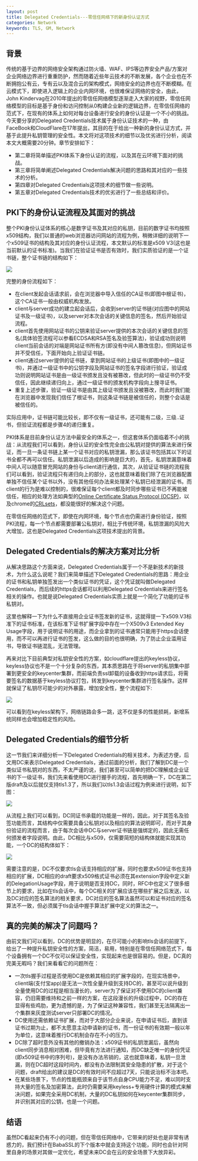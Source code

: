 ```yaml
---
layout: post
title: Delegated Credentials---零信任网络下的新身份认证方式
categories: Network
keywords: TLS, GM, Network
---
```


## 背景       
传统的基于边界的网络安全架构通过防火墙、WAF、IPS等边界安全产品/方案对企业网络边界进行重重防护，然而随着近些年云技术的不断发展，各个企业也在不断拥抱公有云，专有云以及混合云的架构模式，网络安全的边界也在不断模糊。在云模式下，即使进入逻辑上的企业内网环境，也很难保证网络的安全，由此，John Kindervag在2010年提出的零信任网络模型逐渐走入大家的视野，零信任网络模型的目标是基于身份和访问控制从0构建企业新的逻辑边界，在零信任网络的范式下，在现有的体系上如何对每台设备进行安全的身份认证是一个不小的挑战。今天要分享的Delegated Credentials技术属于身份认证技术的一种，由FaceBook和CloudFlare在17年提出，其目的在于给出一种新的身份认证方式，并基于此提升私钥管理的安全性。本文将对这项技术的细节以及优劣进行分析，阅读本文大概需要20分钟。章节安排如下：

- 第二章将简单描述PKI体系下身份认证的流程，以及其在云环境下面对的挑战。
- 第三章将简单阐述Delegated Credentials解决问题的思路和其对应的一些技术的分析。
- 第四章对Delegated Credentials这项技术的细节做一些说明。
- 第五章对Delegated Credentials技术的优劣进行了一些总结和评价。


## PKI下的身份认证流程及其面对的挑战
整个PKI身份认证体系的核心是数字证书及其对应的私钥，目前的数字证书均按照x509结构，我们以普通的web浏览器访问网站的流程为例，稍微详细的说明下一个x509证书的结构及其对应的身份认证流程，本文默认的标准是x509 V3(这也是当前默认的证书标准)。当我们在验证证书是否有效时，我们实质验证的是一个证书链，整个证书链的结构如下：

![](/images/self-drawn/intro-of-delegated-credential/cert.png)

完整的身份流程如下：

- 在client发起会话请求前，会在浏览器中导入信任的CA证书(即图中根证书)，这个CA证书一般由权威机构发放。
- client与server成功的建立起会话后，会收到server的证书链(对应图中的网站证书及一级证书)，以及server对本次会话的关键信息的签名，然后开始验证流程。
- client首先使用网站证书的公钥来验证server提供的本次会话的关键信息的签名(具体验签流程可以参看ECDSA和RSA签名及验签算法)，验证成功则说明client当前会话的对端是网站证书所有方(即没有中间人篡改信息)，但网站证书并不受信任，下面开始向上验证证书链。
- client通过server提供的证书链，拿到网站证书的上级证书(即图中的一级证书)，并通过一级证书中的公钥字段及网站证书的签名字段进行验证，验证成功则说明网站证书是由一级证书颁发且没有被篡改，但此时的一级证书仍不受信任，因此继续递归向上，通过一级证书的颁发机构字段向上搜寻证书。
- 重复上述步骤，验证一级证书是由其上级证书颁发且没被篡改，而此时我们能在浏览器中发现我们信任了根证书，则这条证书链是被信任的，则整个会话是被信任的。

实际应用中，证书链可能比较长，即不仅有一级证书，还可能有二级，三级..证书，但验证流程都是步骤4的递归重复。

PKI体系是目前身份认证方法中最安全的体系之一，但这套体系仍面临着不小的挑战：从流程我们可以看到，身份认证的安全性完全由公私钥对提供的算法来进行保证，而一旦一条证书链上某一个证书对应的私钥泄漏，那么该证书包括其以下的证书全都不再可以信任。私钥泄漏以后造成的影响是巨大的，首先，私钥泄漏意味着中间人可以随意冒充网站的身份与client进行通信，其次，从验证证书链的流程我们可以看到，验证流程只有递归向上的部分，这也就意味着我们除了在浏览器配置单独不信任某个证书以外，没有其他任何办法来处理某个私钥已经泄漏的证书。而client的行为是难以控制的，很难保证每个client都及时同步哪些证书已不再能被信任，相应的处理方法如典型的[Online Certificate Status Protocol (OCSP)](https://datatracker.ietf.org/doc/html/rfc6960)，以及chrome的[CRLsets](https://www.imperialviolet.org/2012/02/05/crlsets.html)，都没能很好的解决这个问题。

在零信任网络的范式下，即使在内网环境，每个节点也仍需进行身份验证，按照PKI流程，每一个节点都需要部署公私钥对，相比于传统环境，私钥泄漏的风险大大增加，这也是Delegated Credentials这项技术提出的背景。


## Delegated Credentials的解决方案对比分析
从解决思路这个方面来说，Delegated Credentials属于一个不是新技术的新技术，为什么这么说呢？我们来简单描述下Delegated Credentials的思路：用企业的证书和私钥单独签发出一个类似证书的凭证，这个凭证就叫做Delegated Credentials，而后续的https会话都可以利用Delegated Credentials来进行签名相关的操作。也就是说Delegated Credentials实质上就是一个简化了功能的证书私钥对。

这里也解释一下为什么不直接用企业证书签发新的证书，这就得提一下x509.V3标准下的证书标准，在该标准下证书扩展字段中存在一个X509v3 Extended Key Usage字段，用于说明证书的用途，而企业拿到的证书通常只能用于https会话使用，而不可以再进行证书的签发，这么做的目的也很明确，为了防止企业滥用证书，导致证书链混乱，无法管理。

再来对比下目前典型对私钥安全性的方案，如cloudflare提出的keyless协议，keyless协议也不是一个十分复杂的东西，其本质思路在于将server的私钥集中部署到更安全的keycenter集群，而前端负责ssl卸载的设备收到https请求后，将需要签名的数据基于keyless协议打包，转发到keycenter集群进行签名操作。这样就保证了私钥尽可能少的对外暴露，增加安全性，整个流程如下:

![](/images/self-drawn/intro-of-delegated-credential/keyserver.png)

可以看到在keyless架构下，网络链路会多一跳，这不仅是多的性能损耗，新增系统同样也会增加稳定性的风险。

## Delegated Credentials的细节分析
这一节我们来详细分析一下Delegated Credentials的相关技术，为表述方便，后文用DC来表示Delegated Credentials，通过前面的分析，我们了解到DC是一个类似证书私钥对的东西，不太严谨的说，我们甚至可以简单的把DC理解成企业证书的下一级证书，我们先来看使用DC进行握手的流程，首先明确一下，DC在第二版draft及以后就仅支持tls1.3了，所以我们以tls1.3会话过程为例来进行说明，如下图：

![](/images/self-drawn/intro-of-delegated-credential/tls13.jpg)

从流程上我们可以看到，DC同证书承载的功能是一样的，因此，对于其签名及验签功能而言，其结构中仅需要具备公私钥对以及相应的算法说明即可，而对于其身份验证的流程而言，由于每次会话中DC与server证书链是强绑定的，因此无需任何颁发者字段说明。由此，DC相比与x509，仅需要简短的结构体就能实现其功能，一个DC的结构体如下：

![](/images/self-drawn/intro-of-delegated-credential/dc.png)

需要注意的是，DC不仅要求tls会话支持相应的扩展，同时也要求x509证书也支持相应的扩展，DC相应的draft要求x509格式证书必须在其extension字段中定义新的DelegationUsage字段，用于说明是否支持DC，同时，RFC中也定义了很多细节上的要求，比如在tls会话中，每个DC相关的扩展应该在哪些扩展之后发送，以及DC对应的签名算法的相关要求，DC对应的签名算法虽然可以和证书对应的签名算法不一致，但必须属于tls会话中握手算法扩展中定义的算法之一。

## 真的完美的解决了问题吗？
由前文我们可以看到，DC的优势是明显的，在尽可能小的影响tls会话的前提下，给出了一种提升私钥安全性的方案，简洁，易用，特别是在零信任网络范式下，每个设备拥有一个DC不仅可以保证安全性，实现起来也是很容易的。但是，DC真的完美无暇吗？我们来看看它的问题所在：

- 一次tls握手过程是否使用DC是依赖其相应的扩展字段的，在现实场景中，client端(支付宝app)是无法一次性全量升级到支持DC的，甚至可以说升级到全量使用DC的过程是相当漫长的，server为了保证对不使用DC的client兼容，仍旧需要维持和之前一样的方案，在这段漫长的升级过程中，DC的存在显得有些鸡肋，更为遗憾的是，为了保证这种兼容性，我们甚至无法隔离出一个集群来灰度测试server只部署DC的情况。
- DC使用还需依赖证书扩展，而对于大部分企业来说，在申请证书后，直到该证书过期为止，都不太愿意主动申请新的证书，而一份证书的有效期一般以年为单位，这意味着推行DC机制会存在不小的压力。
- DC除了超时意外没有其他的撤销办法：x509证书的私钥泄漏后，虽然向client同步消息相对困难，但毕竟有方法进行通知，而DC缺乏唯一的身份凭证(即x509证书中的序列号)，是没有办法吊销的，这也就意味着，私钥一旦泄漏，则在DC超时这段时间内，都没有办法限制其安全隐患的扩散，对于这个问题，draft给出的建议是DC的有效时间不应超过7天，只能说治标不治本吧。
- 在某些场景下，节点的性能瓶颈来自于该节点自身CPU能力不足，难以同时支持大量的签名及加密算法，此时仍需要采用keyless+专用硬件计算的模式来解决问题，如果完全采用DC机制，大量的DC私钥如何在keycenter集群同步，并识别其对应的公钥，也是一个问题。

## 结语
虽然DC看起来仍有不小的问题，但在零信任网络中，它带来的好处也是非常有诱惑力的，我们预计在BabaSSL的下个版本中就会支持这个功能，同时也会针对阿里自身的场景对其做一定优化，希望未来DC会在云的安全场景下大放异彩。
